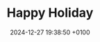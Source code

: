 ---
layout: post
title: "Happy Holiday"
date: 2024-12-27 19:38:50 +0100
categories: diary, programming
---